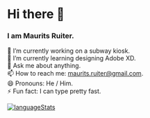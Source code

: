 # Hi there 👋 

### I am Maurits Ruiter.

 🔭 I’m currently working on a subway kiosk.<br>
 🌱 I’m currently learning designing Adobe XD.<br>
 💬 Ask me about anything.<br>
 📫 How to reach me: maurits.ruiter@gmail.com.<br>
 😄 Pronouns: He / Him.<br>
 ⚡ Fun fact: I can type pretty fast.

[![languageStats](https://github-readme-stats-git-masterrstaa-rickstaa.vercel.app/api/top-langs/?username=MauritsRuiter&theme=github_dark_dimmed)](https://github.com/MauritsRuiter)
